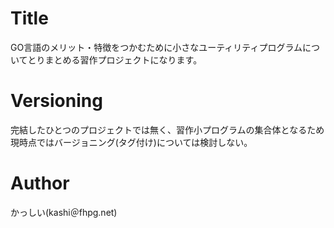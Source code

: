 # Title
GO言語のメリット・特徴をつかむために小さなユーティリティプログラムについてとりまとめる習作プロジェクトになります。


# Versioning
完結したひとつのプロジェクトでは無く、習作小プログラムの集合体となるため現時点ではバージョニング(タグ付け)については検討しない。

# Author
かっしい(kashi＠fhpg.net) 